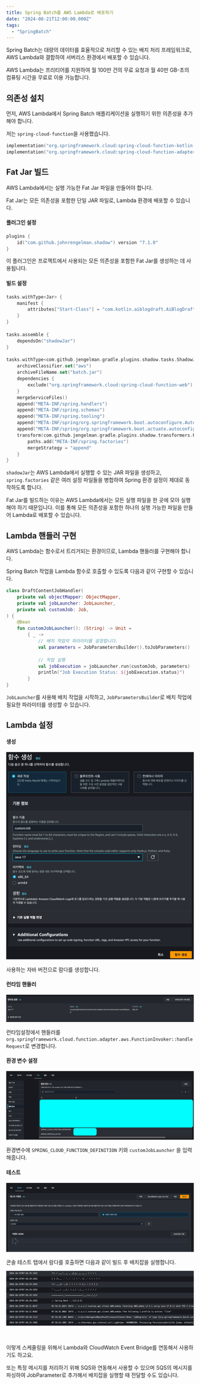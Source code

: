```yaml
---
title: Spring Batch를 AWS Lambda로 배포하기
date: "2024-08-21T12:00:00.000Z"
tags:  
  - "SpringBatch"
---
```



Spring Batch는 대량의 데이터를 효율적으로 처리할 수 있는 배치 처리 프레임워크로, AWS Lambda와 결합하여 서버리스 환경에서 배포할 수 있습니다. 

AWS Lambda는 프리티어를 지원하여 월 100만 건의 무료 요청과 월 40만 GB-초의 컴퓨팅 시간을 무료로 이용 가능합니다.


## 의존성 설치

먼저, AWS Lambda에서 Spring Batch 애플리케이션을 실행하기 위한 의존성을 추가해야 합니다. 

저는 `spring-cloud-function`을 사용했습니다.

```kotlin
implementation("org.springframework.cloud:spring-cloud-function-kotlin:3.2.8")
implementation("org.springframework.cloud:spring-cloud-function-adapter-aws:3.2.8")
```


## Fat Jar 빌드

AWS Lambda에서는 실행 가능한 Fat Jar 파일을 만들어야 합니다. 

Fat Jar는 모든 의존성을 포함한 단일 JAR 파일로, Lambda 환경에 배포할 수 있습니다.

#### 플러그인 설정

```kotlin
plugins {
    id("com.github.johnrengelman.shadow") version "7.1.0"
}
```

이 플러그인은 프로젝트에서 사용되는 모든 의존성을 포함한 Fat Jar를 생성하는 데 사용됩니다.

#### 빌드 설정

```kotlin
tasks.withType<Jar> {
    manifest {
        attributes["Start-Class"] = "com.kotlin.aiblogdraft.AiBlogDraftBatchApplicationKt"
    }
}

tasks.assemble {
    dependsOn("shadowJar")
}

tasks.withType<com.github.jengelman.gradle.plugins.shadow.tasks.ShadowJar> {
    archiveClassifier.set("aws")
    archiveFileName.set("batch.jar")
    dependencies {
        exclude("org.springframework.cloud:spring-cloud-function-web")
    }
    mergeServiceFiles()
    append("META-INF/spring.handlers")
    append("META-INF/spring.schemas")
    append("META-INF/spring.tooling")
    append("META-INF/spring/org.springframework.boot.autoconfigure.AutoConfiguration.imports")
    append("META-INF/spring/org.springframework.boot.actuate.autoconfigure.web.ManagementContextConfiguration.imports")
    transform(com.github.jengelman.gradle.plugins.shadow.transformers.PropertiesFileTransformer::class.java) {
        paths.add("META-INF/spring.factories")
        mergeStrategy = "append"
    }
}
```

`shadowJar`는 AWS Lambda에서 실행할 수 있는 JAR 파일을 생성하고, `spring.factories` 같은 여러 설정 파일들을 병합하여 Spring 환경 설정이 제대로 동작하도록 합니다.

Fat Jar를 빌드하는 이유는 AWS Lambda에서는 모든 실행 파일을 한 곳에 모아 실행해야 하기 때문입니다. 
이를 통해 모든 의존성을 포함한 하나의 실행 가능한 파일을 만들어 Lambda로 배포할 수 있습니다.


## Lambda 핸들러 구현

AWS Lambda는 함수로서 트리거되는 환경이므로, Lambda 핸들러를 구현해야 합니다. 

Spring Batch 작업을 Lambda 함수로 호출할 수 있도록 다음과 같이 구현할 수 있습니다.

```kotlin
class DraftContentJobHandler(
    private val objectMapper: ObjectMapper,
    private val jobLauncher: JobLauncher,
    private val customJob: Job,
) {
    @Bean
    fun customJobLauncher(): (String) -> Unit =
        { _ ->
            // 배치 작업의 파라미터를 설정합니다.
            val parameters = JobParametersBuilder().toJobParameters()
            
            // 작업 실행
            val jobExecution = jobLauncher.run(customJob, parameters)
            println("Job Execution Status: ${jobExecution.status}")
        }
}
```

`JobLauncher`를 사용해 배치 작업을 시작하고, `JobParametersBuilder`로 배치 작업에 필요한 파라미터를 생성할 수 있습니다.


## Lambda 설정

#### 생성

![img.png](img.png)

사용하는 자바 버전으로 람다를 생성합니다.

#### 런타임 핸들러

![img_1.png](img_1.png)

런타임설정에서 핸들러를 `org.springframework.cloud.function.adapter.aws.FunctionInvoker::handleRequest`로 변경합니다.

#### 환경 변수 설정

![img_2.png](img_2.png)

환경변수에 `SPRING_CLOUD_FUNCTION_DEFINITION` 키와 `customJobLauncher` 을 입력해줍니다.

#### 테스트

![img_3.png](img_3.png)

콘솔 테스트 탭에서 람다를 호출하면 다음과 같이 빌드 후 배치잡을 실행합니다.

![img_4.png](img_4.png)

<br>

이렇게 스케줄링을 위해서 Lambda와 CloudWatch Event Bridge를 연동해서 사용하기도 하고요.

또는 특정 메시지를 처리하기 위해 SQS와 연동해서 사용할 수 있으며
SQS의 메시지를 파싱하여 JobParameter로 추가해서 배치잡을 실행할 때 전달할 수도 있습니다.